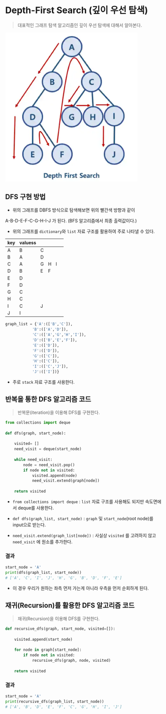 # Depth-First Search (깊이 우선 탐색)

> 대표적인 그래프 탐색 알고리즘인 깊이 우선 탐색에 대해서 알아본다.

![image-20201124175610412](markdown-images/image-20201124175610412.png)



## DFS 구현 방법

* 위의 그래프를 DBFS 방식으로 탐색해보면 위의 빨간색 방향과 같이

A-B-D-E-F-C-G-H-I-J 가 된다. (BFS 알고리즘에서 최종 출력값이다.)

*  위의 그래프를 `dictionary`와 `list` 자료 구조를 활용하여 주로 나타낼 수 있다.

| key  | valuess |      |      |      |      |
| ---- | ------- | ---- | ---- | ---- | ---- |
| A    | B       | C    |      |      |      |
| B    | A       | D    |      |      |      |
| C    | A       | G    | H    | I    |      |
| D    | B       | E    | F    |      |      |
| E    | D       |      |      |      |      |
| F    | D       |      |      |      |      |
| G    | C       |      |      |      |      |
| H    | C       |      |      |      |      |
| I    | C       | J    |      |      |      |
| J    | I       |      |      |      |      |

  ```python
graph_list = {'A':(['B','C']),
              'B':(['A','D']),
              'C':(['A','G','H','I']),
              'D':(['B','E','F']),
              'E':(['D']),
              'F':(['D']),
              'G':(['C']),
              'H':(['C']),
              'I':(['C','J']),
              'J':(['I'])}
  ```

* 주로 `stack` 자료 구조를 사용한다.





## 반복을 통한 DFS 알고리즘 코드

> 반복문(iteration)을 이용해 DFS를 구현한다.

```python
from collections import deque 

def dfs(graph, start_node):

    visited= []
	need_visit = deque(start_node)
   
    while need_visit:
        node = need_visit.pop()
        if node not in visited:
            visited.append(node)
            need_visit.extend(graph[node])

    return visited 
```

* `from collections import deque` : `list` 자료 구조를 사용해도 되지만 속도면에서 deque를 사용한다.

* `def dfs(graph_list, start_node)`  : `graph` 및 `start_node`(root node)를 input으로 받는다.
* `need_visit.extend(graph_list[node])` : 사실상 `visited` 를 고려하지 않고 `need_visit` 에 원소를 추가한다.



### 결과

```python
start_node = 'A'
print(dfs(graph_list, start_node))
# ['A', 'C', 'I', 'J', 'H', 'G', 'B', 'D', 'F', 'E']
```

* 이 경우 우리가 원하는 좌측 먼저 가는게 아니라 우측을 먼저 순회하게 된다.



## 재귀(Recursion)를 활용한 DFS 알고리즘 코드

> 재귀(Recursion)을 이용해 DFS를 구현한다.

```python
def recursive_dfs(graph, start_node, visited=[]):

    visited.append(start_node)
	
    for node in graph[start_node]:
    	if node not in visited:
            recursive_dfs(graph, node, visited)

    return visited
```

### 결과

```python
start_node = 'A'
print(recursive_dfs(graph_list, start_node))
# ['A', 'B', 'D', 'E', 'F', 'C', 'G', 'H', 'I', 'J']
```

